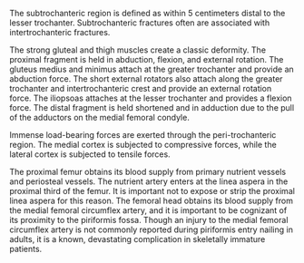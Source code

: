 The subtrochanteric region is defined as within 5 centimeters distal to the lesser trochanter. Subtrochanteric fractures often are associated with intertrochanteric fractures.

The strong gluteal and thigh muscles create a classic deformity. The proximal fragment is held in abduction, flexion, and external rotation. The gluteus medius and minimus attach at the greater trochanter and provide an abduction force. The short external rotators also attach along the greater trochanter and intertrochanteric crest and provide an external rotation force. The iliopsoas attaches at the lesser trochanter and provides a flexion force. The distal fragment is held shortened and in adduction due to the pull of the adductors on the medial femoral condyle.

Immense load-bearing forces are exerted through the peri-trochanteric region. The medial cortex is subjected to compressive forces, while the lateral cortex is subjected to tensile forces.

The proximal femur obtains its blood supply from primary nutrient vessels and periosteal vessels. The nutrient artery enters at the linea aspera in the proximal third of the femur. It is important not to expose or strip the proximal linea aspera for this reason. The femoral head obtains its blood supply from the medial femoral circumflex artery, and it is important to be cognizant of its proximity to the piriformis fossa. Though an injury to the medial femoral circumflex artery is not commonly reported during piriformis entry nailing in adults, it is a known, devastating complication in skeletally immature patients.